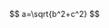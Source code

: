 <script>
	import Header from "$lib/components/Header.svelte";
	import Navigation from "$lib/components/Navigation.svelte";
    const topMatter = {
		description: "worked examples",
		course: "A selection", // statics, strength, fluids
		courseModule: "",
	};
</script>

<div class="page {topMatter.course}">

<Header {topMatter} />
<Navigation  />

$$ 
a=\sqrt{b^2+c^2} 
$$

</div>